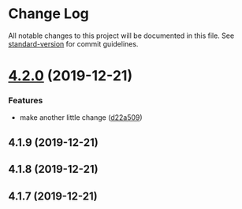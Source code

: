 # Change Log

All notable changes to this project will be documented in this file. See [standard-version](https://github.com/conventional-changelog/standard-version) for commit guidelines.

# [4.2.0](https://github.com/danobot/citest/compare/v4.1.13...v4.2.0) (2019-12-21)


### Features

* make another little change ([d22a509](https://github.com/danobot/citest/commit/d22a509d7a4a564cbff7152a2f5a1aa5dbd0995c))



<a name="4.1.9"></a>
## 4.1.9 (2019-12-21)



<a name="4.1.8"></a>
## 4.1.8 (2019-12-21)



<a name="4.1.7"></a>
## 4.1.7 (2019-12-21)
